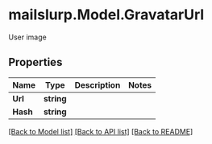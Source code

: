 # mailslurp.Model.GravatarUrl
User image
## Properties

Name | Type | Description | Notes
------------ | ------------- | ------------- | -------------
**Url** | **string** |  | 
**Hash** | **string** |  | 

[[Back to Model list]](../README#documentation-for-models) [[Back to API list]](../README#documentation-for-api-endpoints) [[Back to README]](../README)

